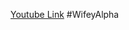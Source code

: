
[Youtube Link](https://www.youtube.com/playlist?list=PL4upCU5bnihwCX93Gv6AQnKmVMwx4AZoT)
#WifeyAlpha 